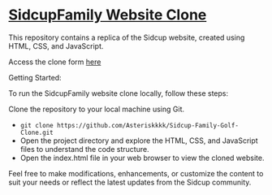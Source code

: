 
# [SidcupFamily Website Clone](https://sidcupfamilygolf.com/)


This repository contains a replica of the Sidcup website, created using HTML, CSS, and JavaScript.

Access the clone form [here](https://sidcupfamilygolfclone.netlify.app/)

Getting Started:

To run the SidcupFamily website clone locally, follow these steps:

Clone the repository to your local machine using Git.

* ``` git clone https://github.com/Asteriskkkk/Sidcup-Family-Golf-Clone.git ```
* Open the project directory and explore the HTML, CSS, and JavaScript files to understand the code structure.
* Open the index.html file in your web browser to view the cloned website.

Feel free to make modifications, enhancements, or customize the content to suit your needs or reflect the latest updates from the Sidcup community.
